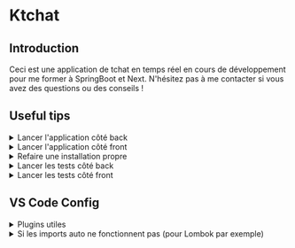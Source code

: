 # Ktchat

## Introduction
Ceci est une application de tchat en temps réel en cours de développement pour me former à SpringBoot et Next.
N'hésitez pas à me contacter si vous avez des questions ou des conseils !

## Useful tips
<details>
<summary>Lancer l'application côté back</summary>
```sh
cd chat-app-backend
mvn spring-boot:run
```
</details>

<details>
<summary>Lancer l'application côté front</summary>
En mode développement:
```sh
cd chat-app-frontend
npm run dev
```
</details>

<details>
<summary>Refaire une installation propre</summary>
Installation simple:
```sh
mvn clean install
```

Si cela ne fonctionne pas, forcer à refaire l'installation en nettoyant les fichiers générés et en re-téléchargeant les dépendances:
```sh
mvn clean install -U
```

Si les erreurs sont causées par les tests uniquement, faire une installation qui passe les tests pour le moment:
```sh
mvn clean install -DskipTests
```
</details>

<details>
<summary>Lancer les tests côté back</summary>
```sh
cd chat-app-backend
mvn test
```
</details>

<details>
<summary>Lancer les tests côté front</summary>
```sh
cd chat-app-frontend
npm run test
```
</details>

## VS Code Config
<details>
<summary>Plugins utiles</summary>
- Language Support for Java (by Red Hat)
- Extension Pack for Java
- Maven for Java
- Spring boot Extension Pack
</details>

<details>
<summary>Si les imports auto ne fonctionnent pas (pour Lombok par exemple)</summary>
- ctrl + shift + p
- coller la ligne suivante et exécuter: "Java: Clean the Java language server workspace"
</details>